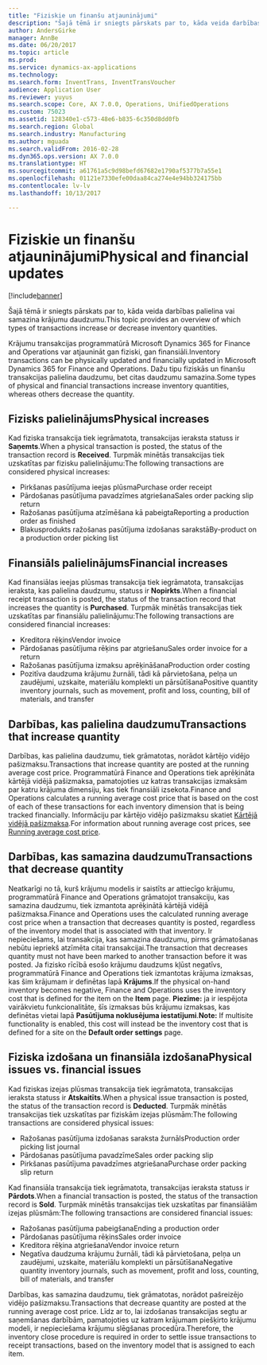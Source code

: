 ```yaml
---
title: "Fiziskie un finanšu atjauninājumi"
description: "Šajā tēmā ir sniegts pārskats par to, kāda veida darbības palielina vai samazina krājumu daudzumu."
author: AndersGirke
manager: AnnBe
ms.date: 06/20/2017
ms.topic: article
ms.prod: 
ms.service: dynamics-ax-applications
ms.technology: 
ms.search.form: InventTrans, InventTransVoucher
audience: Application User
ms.reviewer: yuyus
ms.search.scope: Core, AX 7.0.0, Operations, UnifiedOperations
ms.custom: 75023
ms.assetid: 128340e1-c573-48e6-b835-6c350d8dd0fb
ms.search.region: Global
ms.search.industry: Manufacturing
ms.author: mguada
ms.search.validFrom: 2016-02-28
ms.dyn365.ops.version: AX 7.0.0
ms.translationtype: HT
ms.sourcegitcommit: a61761a5c9d98befd67682e1790af5377b7a55e1
ms.openlocfilehash: 01121e7330efe00daa84ca274e4e94bb324175bb
ms.contentlocale: lv-lv
ms.lasthandoff: 10/13/2017

---
```


# <a name="physical-and-financial-updates"></a><span data-ttu-id="2bfdd-103">Fiziskie un finanšu atjauninājumi</span><span class="sxs-lookup"><span data-stu-id="2bfdd-103">Physical and financial updates</span></span>

[!include[banner](../includes/banner.md)]


<span data-ttu-id="2bfdd-104">Šajā tēmā ir sniegts pārskats par to, kāda veida darbības palielina vai samazina krājumu daudzumu.</span><span class="sxs-lookup"><span data-stu-id="2bfdd-104">This topic provides an overview of which types of transactions increase or decrease inventory quantities.</span></span> 

<span data-ttu-id="2bfdd-105">Krājumu transakcijas programmatūrā Microsoft Dynamics 365 for Finance and Operations var atjaunināt gan fiziski, gan finansiāli.</span><span class="sxs-lookup"><span data-stu-id="2bfdd-105">Inventory transactions can be physically updated and financially updated in Microsoft Dynamics 365 for Finance and Operations.</span></span> <span data-ttu-id="2bfdd-106">Dažu tipu fiziskās un finanšu transakcijas palielina daudzumu, bet citas daudzumu samazina.</span><span class="sxs-lookup"><span data-stu-id="2bfdd-106">Some types of physical and financial transactions increase inventory quantities, whereas others decrease the quantity.</span></span>

## <a name="physical-increases"></a><span data-ttu-id="2bfdd-107">Fizisks palielinājums</span><span class="sxs-lookup"><span data-stu-id="2bfdd-107">Physical increases</span></span>
<span data-ttu-id="2bfdd-108">Kad fiziska transakcija tiek iegrāmatota, transakcijas ieraksta statuss ir **Saņemts**.</span><span class="sxs-lookup"><span data-stu-id="2bfdd-108">When a physical transaction is posted, the status of the transaction record is **Received**.</span></span> <span data-ttu-id="2bfdd-109">Turpmāk minētās transakcijas tiek uzskatītas par fizisku palielinājumu:</span><span class="sxs-lookup"><span data-stu-id="2bfdd-109">The following transactions are considered physical increases:</span></span>

-   <span data-ttu-id="2bfdd-110">Pirkšanas pasūtījuma ieejas plūsma</span><span class="sxs-lookup"><span data-stu-id="2bfdd-110">Purchase order receipt</span></span>
-   <span data-ttu-id="2bfdd-111">Pārdošanas pasūtījuma pavadzīmes atgriešana</span><span class="sxs-lookup"><span data-stu-id="2bfdd-111">Sales order packing slip return</span></span>
-   <span data-ttu-id="2bfdd-112">Ražošanas pasūtījuma atzīmēšana kā pabeigta</span><span class="sxs-lookup"><span data-stu-id="2bfdd-112">Reporting a production order as finished</span></span>
-   <span data-ttu-id="2bfdd-113">Blakusprodukts ražošanas pasūtījuma izdošanas sarakstā</span><span class="sxs-lookup"><span data-stu-id="2bfdd-113">By-product on a production order picking list</span></span>

## <a name="financial-increases"></a><span data-ttu-id="2bfdd-114">Finansiāls palielinājums</span><span class="sxs-lookup"><span data-stu-id="2bfdd-114">Financial increases</span></span>
<span data-ttu-id="2bfdd-115">Kad finansiālas ieejas plūsmas transakcija tiek iegrāmatota, transakcijas ieraksta, kas palielina daudzumu, statuss ir **Nopirkts**.</span><span class="sxs-lookup"><span data-stu-id="2bfdd-115">When a financial receipt transaction is posted, the status of the transaction record that increases the quantity is **Purchased**.</span></span> <span data-ttu-id="2bfdd-116">Turpmāk minētās transakcijas tiek uzskatītas par finansiālu palielinājumu:</span><span class="sxs-lookup"><span data-stu-id="2bfdd-116">The following transactions are considered financial increases:</span></span>

-   <span data-ttu-id="2bfdd-117">Kreditora rēķins</span><span class="sxs-lookup"><span data-stu-id="2bfdd-117">Vendor invoice</span></span>
-   <span data-ttu-id="2bfdd-118">Pārdošanas pasūtījuma rēķins par atgriešanu</span><span class="sxs-lookup"><span data-stu-id="2bfdd-118">Sales order invoice for a return</span></span>
-   <span data-ttu-id="2bfdd-119">Ražošanas pasūtījuma izmaksu aprēķināšana</span><span class="sxs-lookup"><span data-stu-id="2bfdd-119">Production order costing</span></span>
-   <span data-ttu-id="2bfdd-120">Pozitīva daudzuma krājumu žurnāli, tādi kā pārvietošana, pelņa un zaudējumi, uzskaite, materiālu komplekti un pārsūtīšana</span><span class="sxs-lookup"><span data-stu-id="2bfdd-120">Positive quantity inventory journals, such as movement, profit and loss, counting, bill of materials, and transfer</span></span>

## <a name="transactions-that-increase-quantity"></a><span data-ttu-id="2bfdd-121">Darbības, kas palielina daudzumu</span><span class="sxs-lookup"><span data-stu-id="2bfdd-121">Transactions that increase quantity</span></span>
<span data-ttu-id="2bfdd-122">Darbības, kas palielina daudzumu, tiek grāmatotas, norādot kārtējo vidējo pašizmaksu.</span><span class="sxs-lookup"><span data-stu-id="2bfdd-122">Transactions that increase quantity are posted at the running average cost price.</span></span> <span data-ttu-id="2bfdd-123">Programmatūrā Finance and Operations tiek aprēķināta kārtējā vidējā pašizmaksa, pamatojoties uz katras transakcijas izmaksām par katru krājuma dimensiju, kas tiek finansiāli izsekota.</span><span class="sxs-lookup"><span data-stu-id="2bfdd-123">Finance and Operations calculates a running average cost price that is based on the cost of each of these transactions for each inventory dimension that is being tracked financially.</span></span> <span data-ttu-id="2bfdd-124">Informāciju par kārtējo vidējo pašizmaksu skatiet [Kārtējā vidējā pašizmaksa](running-average-cost-price.md).</span><span class="sxs-lookup"><span data-stu-id="2bfdd-124">For information about running average cost prices, see [Running average cost price](running-average-cost-price.md).</span></span>

## <a name="transactions-that-decrease-quantity"></a><span data-ttu-id="2bfdd-125">Darbības, kas samazina daudzumu</span><span class="sxs-lookup"><span data-stu-id="2bfdd-125">Transactions that decrease quantity</span></span>
<span data-ttu-id="2bfdd-126">Neatkarīgi no tā, kurš krājumu modelis ir saistīts ar attiecīgo krājumu, programmatūrā Finance and Operations grāmatojot transakciju, kas samazina daudzumu, tiek izmantota aprēķinātā kārtējā vidējā pašizmaksa.</span><span class="sxs-lookup"><span data-stu-id="2bfdd-126">Finance and Operations uses the calculated running average cost price when a transaction that decreases quantity is posted, regardless of the inventory model that is associated with that inventory.</span></span> <span data-ttu-id="2bfdd-127">Ir nepieciešams, lai transakcija, kas samazina daudzumu, pirms grāmatošanas nebūtu iepriekš atzīmēta citai transakcijai.</span><span class="sxs-lookup"><span data-stu-id="2bfdd-127">The transaction that decreases quantity must not have been marked to another transaction before it was posted.</span></span> <span data-ttu-id="2bfdd-128">Ja fizisko rīcībā esošo krājumu daudzums kļūst negatīvs, programmatūrā Finance and Operations tiek izmantotas krājuma izmaksas, kas šim krājumam ir definētas lapā **Krājums**.</span><span class="sxs-lookup"><span data-stu-id="2bfdd-128">If the physical on-hand inventory becomes negative, Finance and Operations uses the inventory cost that is defined for the item on the **Item** page.</span></span> <span data-ttu-id="2bfdd-129">**Piezīme:** ja ir iespējota vairākvietu funkcionalitāte, šīs izmaksas būs krājumu izmaksas, kas definētas vietai lapā **Pasūtījuma noklusējuma iestatījumi**.</span><span class="sxs-lookup"><span data-stu-id="2bfdd-129">**Note:** If multisite functionality is enabled, this cost will instead be the inventory cost that is defined for a site on the **Default order settings** page.</span></span>

## <a name="physical-issues-vs-financial-issues"></a><span data-ttu-id="2bfdd-130">Fiziska izdošana un finansiāla izdošana</span><span class="sxs-lookup"><span data-stu-id="2bfdd-130">Physical issues vs. financial issues</span></span>
<span data-ttu-id="2bfdd-131">Kad fiziskas izejas plūsmas transakcija tiek iegrāmatota, transakcijas ieraksta statuss ir **Atskaitīts**.</span><span class="sxs-lookup"><span data-stu-id="2bfdd-131">When a physical issue transaction is posted, the status of the transaction record is **Deducted**.</span></span> <span data-ttu-id="2bfdd-132">Turpmāk minētās transakcijas tiek uzskatītas par fiziskām izejas plūsmām:</span><span class="sxs-lookup"><span data-stu-id="2bfdd-132">The following transactions are considered physical issues:</span></span>

-   <span data-ttu-id="2bfdd-133">Ražošanas pasūtījuma izdošanas saraksta žurnāls</span><span class="sxs-lookup"><span data-stu-id="2bfdd-133">Production order picking list journal</span></span>
-   <span data-ttu-id="2bfdd-134">Pārdošanas pasūtījuma pavadzīme</span><span class="sxs-lookup"><span data-stu-id="2bfdd-134">Sales order packing slip</span></span>
-   <span data-ttu-id="2bfdd-135">Pirkšanas pasūtījuma pavadzīmes atgriešana</span><span class="sxs-lookup"><span data-stu-id="2bfdd-135">Purchase order packing slip return</span></span>

<span data-ttu-id="2bfdd-136">Kad finansiāla transakcija tiek iegrāmatota, transakcijas ieraksta statuss ir **Pārdots**.</span><span class="sxs-lookup"><span data-stu-id="2bfdd-136">When a financial transaction is posted, the status of the transaction record is **Sold**.</span></span> <span data-ttu-id="2bfdd-137">Turpmāk minētās transakcijas tiek uzskatītas par finansiālām izejas plūsmām:</span><span class="sxs-lookup"><span data-stu-id="2bfdd-137">The following transactions are considered financial issues:</span></span>

-   <span data-ttu-id="2bfdd-138">Ražošanas pasūtījuma pabeigšana</span><span class="sxs-lookup"><span data-stu-id="2bfdd-138">Ending a production order</span></span>
-   <span data-ttu-id="2bfdd-139">Pārdošanas pasūtījuma rēķins</span><span class="sxs-lookup"><span data-stu-id="2bfdd-139">Sales order invoice</span></span>
-   <span data-ttu-id="2bfdd-140">Kreditora rēķina atgriešana</span><span class="sxs-lookup"><span data-stu-id="2bfdd-140">Vendor invoice return</span></span>
-   <span data-ttu-id="2bfdd-141">Negatīva daudzuma krājumu žurnāli, tādi kā pārvietošana, pelņa un zaudējumi, uzskaite, materiālu komplekti un pārsūtīšana</span><span class="sxs-lookup"><span data-stu-id="2bfdd-141">Negative quantity inventory journals, such as movement, profit and loss, counting, bill of materials, and transfer</span></span>

<span data-ttu-id="2bfdd-142">Darbības, kas samazina daudzumu, tiek grāmatotas, norādot pašreizējo vidējo pašizmaksu.</span><span class="sxs-lookup"><span data-stu-id="2bfdd-142">Transactions that decrease quantity are posted at the running average cost price.</span></span> <span data-ttu-id="2bfdd-143">Līdz ar to, lai izdošanas transakcijas segtu ar saņemšanas darbībām, pamatojoties uz katram krājumam piešķirto krājumu modeli, ir nepieciešama krājumu slēgšanas procedūra.</span><span class="sxs-lookup"><span data-stu-id="2bfdd-143">Therefore, the inventory close procedure is required in order to settle issue transactions to receipt transactions, based on the inventory model that is assigned to each item.</span></span>




